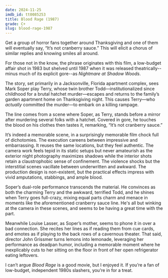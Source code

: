 ```yaml
---
date: 2024-11-25
imdb_id: tt0085253
title: Blood Rage (1987)
grade: C+
slug: blood-rage-1987
---
```


Get a group of horror fans together around Thanksgiving and one of them will eventually say, “It’s not cranberry sauce.” This will elicit a chorus of similar replies and knowing smiles all around.

For those not in the know, the phrase originates with this film, a low-budget affair shot in 1983 but shelved until 1987 when it was released theatrically--minus much of its explicit gore--as _Nightmare at Shadow Woods_.

The story, set primarily in a Jacksonville, Florida apartment complex, sees Mark Soper play Terry, whose twin brother Todd—institutionalized since childhood for a brutal hatchet murder—escapes and returns to the family’s garden apartment home on Thanksgiving night. This causes Terry—who _actually_ committed the murder—to embark on a killing rampage.

The line comes from a scene where Soper, as Terry, stands before a mirror after murdering several folks with a hatchet. Covered in gore, he touches the blood on his clothes then tastes it, remarking, “It’s not cranberry sauce.”

It’s indeed a memorable scene, in a surprisingly memorable film chock full of dichotomies. The execution careens between impressive and embarrassing. It reuses the same locations, but they feel authentic. The camera work feels tepid in its static setups but never amateurish as the exterior night photography maximizes shadows while the interior shots retain a claustrophobic sense of confinement. The violence shocks but the interstitial scenes vacillate between underwritten and awkward. The production design is non-existent, but the practical effects impress with vivid amputations, stabbings, and ample blood.

Soper’s dual-role performance transcends the material. He convinces as both the charming Terry and the awkward, terrified Todd, and he shines when Terry goes full-crazy, mixing equal parts charm and menace in moments like the aforementioned cranberry sauce line. He's all but winking at the camera in these scenes, and seems to be having a great time with the part.

Meanwhile Louise Lasser, as Soper’s mother, seems to phone it in over a bad connection. She recites her lines as if reading them from cue cards, and emotes as if playing to the back rows of a cavernous theater. That said, director John Grissmer turns lemons into lemonade, leveraging her performance as deadpan humor, including a memorable moment where he inexplicably cuts to her sitting on the floor in front of her open refrigerator eating leftovers.

I can’t argue _Blood Rage_ is a good movie, but I enjoyed it. If you’re a fan of low-budget, independent 1980s slashers, you’re in for a treat.
